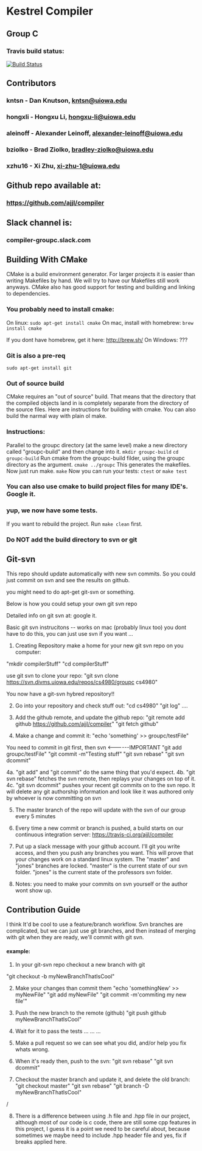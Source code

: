 # Kestrel Compiler
## Group C

### Travis build status:
[![Build Status](https://travis-ci.org/ajjl/compiler.svg?branch=master)](https://travis-ci.org/ajjl/compiler)


## Contributors
###	kntsn - Dan Knutson, kntsn@uiowa.edu
###     hongxli - Hongxu Li, hongxu-li@uiowa.edu
###	aleinoff - Alexander Leinoff, alexander-leinoff@uiowa.edu
###	bziolko - Brad Ziolko, bradley-ziolko@uiowa.edu
###	xzhu16 - Xi Zhu, xi-zhu-1@uiowa.edu


## Github repo available at:
### https://github.com/ajjl/compiler

## Slack channel is:
### compiler-groupc.slack.com

## Building With CMake
CMake is a build environment generator. For larger projects it is easier than writing Makefiles by hand. We will try to have our Makefiles still work anyways. CMake also has good support for testing and building and linking to dependencies.

### You probably need to install cmake:
On linux: `sudo apt-get install cmake`
On mac, install with homebrew: `brew install cmake`

If you dont have homebrew, get it here: http://brew.sh/
On Windows: ???

### Git is also a pre-req
`sudo apt-get install git`

### Out of source build
CMake requires an "out of source" build. That means that the directory that the compiled objects land in is completely separate from the directory of the source files. Here are instructions for building with cmake. You can also build the narmal way with plain ol make.

### Instructions:
Parallel to the groupc directory (at the same level) make a new directory called "groupc-build" and then change into it.
`mkdir groupc-build`
`cd groupc-build`
Run cmake from the groupc-build filder, using the groupc directory as the argument.
`cmake ../groupc`
This generates the makefiles. Now just run make.
`make`
Now you can run your tests:
`ctest`
or 
`make test`

### You can also use cmake to build project files for many IDE's. Google it.

### yup, we now have some tests.

If you want to rebuild the project. Run `make clean` first.

### Do NOT add the build directory to svn or git
## Git-svn
This repo should update automatically with new svn commits. So you could just
commit on svn and see the results on github.

you might need to do apt-get git-svn or something.

Below is how you could setup your own git svn repo

Detailed info on git svn at: google it.

Basic git svn instrucitons -- works on mac (probably linux too)
you dont have to do this, you can just use svn if you want ...

1. Creating Repository
make a home for your new git svn repo on you computer:

"mkdir compilerStuff"
"cd compilerStuff"

use git svn to clone your repo:
"git svn clone https://svn.divms.uiowa.edu/repos/cs4980/groupc cs4980"

You now have a git-svn hybred repository!!

2. Go into your repository and check stuff out:
"cd cs4980"
"git log"
....

3. Add the github remote, and update the github repo:
"git remote add github https://github.com/ajjl/compiler"
"git fetch github"

4. Make a change and commit it:
"echo 'something' >> groupc/testFile"

You need to commit in git first, then svn <------IMPORTANT
"git add groupc/testFile"
"git commit -m"Testing stuff"
"git svn rebase"
"git svn dcommit"

4a. "git add" and "git commit" do the same thing that you'd expect.
4b. "git svn rebase" fetches the svn remote, then replays your changes on top of it.
4c. "git svn dcommit" pushes your recent git commits on to the svn repo. It will delete any git authorship information and look like it was authored only by whoever is now committing on svn

5. The master branch of the repo will update with the svn of our group
every 5 minutes

6. Every time a new commit or branch is pushed, a build starts on our continuous integration server:
https://travis-ci.org/ajjl/compiler

7. Put up a slack message with your github account. I'll git you write access, and then you push any branches you want. This will prove that your changes work on a standard linux system. The "master" and "jones" branches are locked. "master" is the current state of our svn folder. "jones" is the current state of the professors svn folder.

8. Notes:
you need to make your commits on svn yourself or the author wont show up.


## Contribution Guide
I think It'd be cool to use a feature/branch workflow. Svn branches are complicated, but we can just use git branches, and then instead of merging with git when they are ready, we'll commit with git svn.

#### example:
1. In your git-svn repo checkout a new branch with git

"git checkout -b myNewBranchThatIsCool"

2. Make your changes than commit them
"echo 'somethingNew' >> myNewFile"
"git add myNewFile"
"git commit -m'commiting my new file'"

3. Push the new branch to the remote (github)
"git push github myNewBranchThatIsCool"

4. Wait for it to pass the tests
...
...
...

5. Make a pull request so we can see what you did, and/or help you fix whats wrong.

6. When it's ready then, push to the svn:
"git svn rebase"
"git svn dcommit"

7. Checkout the master branch and update it, and delete the old branch:
"git checkout master"
"git svn rebase"
"git branch -D myNewBranchThatIsCool"

/

8. There is a difference between using .h file and .hpp file in our project, although most of our code is c code, there are still some cpp features in this project, I guess it is a point we need to be careful about, because sometimes we maybe need to include .hpp header file and yes, fix if breaks applied here.


